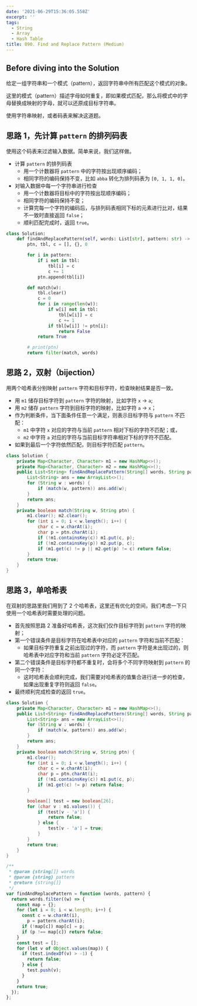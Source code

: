 ```yaml
---
date: '2021-06-29T15:36:05.558Z'
excerpt: ''
tags:
  - String
  - Array
  - Hash Table
title: 890. Find and Replace Pattern (Medium)
---
```


## Before diving into the Solution

给定一组字符串和一个模式（pattern），返回字符串中所有匹配这个模式的对象。

这里的模式（pattern）描述字母如何重复，即如果模式匹配，那么将模式中的字母替换成映射的字母，就可以还原成目标字符串。

使用字符串映射，或者码表来解决这道题。

<!-- more -->

## 思路 1，先计算 `pattern` 的排列码表

使用这个码表来过滤输入数据。简单来说，我们这样做。

- 计算 `pattern` 的排列码表
  - 用一个计数器将 `pattern` 中的字符按出现顺序编码；
  - 相同字符的编码保持不变，比如 `abba` 转化为排列码表为 `[0, 1, 1, 0]`。
- 对输入数据中每一个字符串进行检查
  - 用一个计数器将目标中的字符按出现顺序编码；
  - 相同字符的编码保持不变；
  - 计算完每一个字符的编码后，与排列码表相同下标的元素进行比对，结果不一致时直接返回 `false`；
  - 顺利匹配完成时，返回 `true`。

```python
class Solution:
    def findAndReplacePattern(self, words: List[str], pattern: str) -> List[str]:
        ptn, tbl, c = [], {}, 0

        for i in pattern:
            if i not in tbl:
                tbl[i] = c
                c += 1
            ptn.append(tbl[i])

        def match(w):
            tbl.clear()
            c = 0
            for i in range(len(w)):
                if w[i] not in tbl:
                    tbl[w[i]] = c
                    c += 1
                if tbl[w[i]] != ptn[i]:
                    return False
            return True

        # print(ptn)
        return filter(match, words)
```

## 思路 2，双射（bijection）

用两个哈希表分别映射 `pattern` 字符和目标字符，检查映射结果是否一致。

- 用 `m1` 储存目标字符到 `pattern` 字符的映射，比如字符 `x` -> `a`;
- 用 `m2` 储存 `pattern` 字符到目标字符的映射，比如字符 `a` -> `x`；
- 作为判断条件，当下面条件任意一个满足，则表示目标字符与 `pattern` 不匹配：
  - `m1` 中字符 `x` 对应的字符与当前 `pattern` 相对下标的字符不匹配；或，
  - `m2` 中字符 `a` 对应的字符与当前目标字符串相对下标的字符不匹配。
- 如果到最后一个字符依然匹配，则目标字符匹配 `pattern`。

```java
class Solution {
    private Map<Character, Character> m1 = new HashMap<>();
    private Map<Character, Character> m2 = new HashMap<>();
    public List<String> findAndReplacePattern(String[] words, String pattern) {
        List<String> ans = new ArrayList<>();
        for (String w : words) {
            if (match(w, pattern)) ans.add(w);
        }
        return ans;
    }
    private boolean match(String w, String ptn) {
        m1.clear(); m2.clear();
        for (int i = 0; i < w.length(); i++) {
            char c = w.charAt(i);
            char p = ptn.charAt(i);
            if (!m1.containsKey(c)) m1.put(c, p);
            if (!m2.containsKey(p)) m2.put(p, c);
            if (m1.get(c) != p || m2.get(p) != c) return false;
        }
        return true;
    }
}
```

## 思路 3，单哈希表

在双射的思路里我们用到了 2 个哈希表，这里还有优化的空间，我们考虑一下只使用一个哈希表时需要处理的问题。

- 首先按照思路 2 准备好哈希表，这次我们仅作目标字符到 `pattern` 字符的映射；
- 第一个错误条件是目标字符在哈希表中对应的 `pattern` 字符和当前不匹配：
  - 如果目标字符重复之前出现过的字符，而 `pattern` 字符是未出现过的，则哈希表中对应字符和当前 `pattern` 字符必定不匹配。
- 第二个错误条件是目标字符都不重复时，会将多个不同字符映射到 `pattern` 的同一个字符：
  - 这时哈希表会顺利完成，我们需要对哈希表的值集合进行进一步的检查，如果出现重复字符则返回 `false`。
- 最终顺利完成检查的返回 `true`。

```java
class Solution {
    private Map<Character, Character> m1 = new HashMap<>();
    public List<String> findAndReplacePattern(String[] words, String pattern) {
        List<String> ans = new ArrayList<>();
        for (String w : words) {
            if (match(w, pattern)) ans.add(w);
        }
        return ans;
    }
    private boolean match(String w, String ptn) {
        m1.clear();
        for (int i = 0; i < w.length(); i++) {
            char c = w.charAt(i);
            char p = ptn.charAt(i);
            if (!m1.containsKey(c)) m1.put(c, p);
            if (m1.get(c) != p) return false;
        }

        boolean[] test = new boolean[26];
        for (char v : m1.values()) {
            if (test[v - 'a']) {
                return false;
            } else {
                test[v - 'a'] = true;
            }
        }
        return true;
    }
}
```

```js
/**
 * @param {string[]} words
 * @param {string} pattern
 * @return {string[]}
 */
var findAndReplacePattern = function (words, pattern) {
  return words.filter((w) => {
    const map = {};
    for (let i = 0; i < w.length; i++) {
      const c = w.charAt(i),
        p = pattern.charAt(i);
      if (!map[c]) map[c] = p;
      if (p !== map[c]) return false;
    }
    const test = [];
    for (let v of Object.values(map)) {
      if (test.indexOf(v) > -1) {
        return false;
      } else {
        test.push(v);
      }
    }
    return true;
  });
};
```
